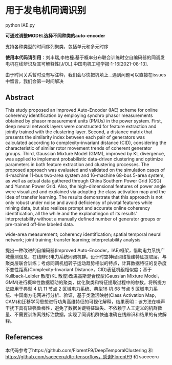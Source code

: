 # 用于发电机同调识别

python IAE.py

**可通过调整MODEL选择不同种类的auto-encoder**

支持各种类型的时间序列聚类，包括单元和多元时序

**使用本代码请引用**：刘丰瑞,李柏橦.基于概率分布联合训练时空自编码器的同调发电机在线辨识及其可解释性[J/OL].中国电机工程学报:1-16[2021-08-13].

由于时间关系暂时没有写注释，我们会尽快把坑填上...遇到问题可以直接在issues中留言，我们会第一时间解决

## Abstract
This study proposed an improved Auto-Encoder (IAE) scheme for online coherency identification by employing synchro phasor measurements obtained by phasor measurement units (PMUs) in the power system. First, deep neural network layers were constructed for feature extraction and jointly trained with the clustering layer. Second, a distance matrix that presents the similarity index between each pair of generators was calculated according to complexity-invariant distance (CID), considering the characteristic of similar rotor movement trends of coherent generator groups. Third, Gaussian Mixture Model (GMM), improved by KL divergence, was applied to implement probabilistic data-driven clustering and optimize parameters in both feature extraction and clustering processes. The proposed approach was evaluated and validated on the simulation cases of 4-machine 11-bus two-area system and 16-machine 68-bus 5-area system, as well as actual data gathered through China Southern Power Grid (CSG) and Yunnan Power Grid. Also, the high-dimensional features of power angle were visualized and explained via adopting the class activation map and the idea of transfer learning. The results demonstrate that this approach is not only robust under noise and avoid deficiency of pivotal features while mining data, but also realizes prompt and accurate online coherency identification, all the while and the explanatingon of its results’ interpretability without a manually defined number of generator groups or pre-trained off-line labeled data.

wide-area measurement; coherency identification; spatial temporal neural network; joint training; transfer learning; interpretability analysis

提出一种改进的自编码器(Improved Auto-Encoder，IAE)框架，借助电力系统广域量测信息，在线辨识电力系统同调机群。设计时空神经网络搭建特征提取层，与聚类层联合训练；考虑同调机组转子运动趋势相似的特点，计算数据特征的复杂度不变性距离(Complexity-Invariant Distance，CID)表征机组相似度；基于 Kullback-Leibler 散度(KL 散度)改进高斯混合模型(Gaussian Mixture Model，GMM)进行概率性数据驱动的聚类，优化聚类和特征提取过程中的参数。将所提方法应用于典型 4 机 11 节点 2 区域电力系统、典型16 机 68 节点 5 区域电力系统、中国南方电网进行分析、验证，基于类激活映射(Class Activation Map，CAM)和迁移学习思想进行功角高维特征的可视化解释，结果表明：该方法在噪声干扰下具有较强鲁棒性，避免了数据关键特征缺失、不依赖于人工定义的机群数量、不需要训练离线标注数据，实现了同调机群快速准确在线辨识和结果的有效解释。

## References

本代码参考了https://github.com/FlorentF9/DeepTemporalClustering 和 https://github.com/saeeeeru/dtc-tensorflow，感谢FlorentF9 和 saeeeeru
